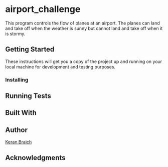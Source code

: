 # airport_challenge

This program controls the flow of planes at an airport. The planes can land and take off when the weather is sunny but cannot land and take off when it is stormy.

## Getting Started

These instructions will get you a copy of the project up and running on your local machine for development and testing purposes.

### Installing

## Running Tests

## Built With

## Author

[Keran Braich](https://github.com/ker-an)

## Acknowledgments
